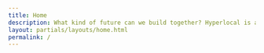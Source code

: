 ```yaml
---
title: Home
description: What kind of future can we build together? Hyperlocal is a launching pad to empower the DC Design Week community to get involved and share crowd-sourced design perspectives. When we celebrate the dynamism and resolve of our vibrant community locally, we have the opportunity to elevate everyone’s voice to a global level.
layout: partials/layouts/home.html
permalink: /
---
```

